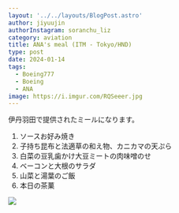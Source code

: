 ```yaml
---
layout: '../../layouts/BlogPost.astro'
author: jiyuujin
authorInstagram: soranchu_liz
category: aviation
title: ANA's meal (ITM - Tokyo/HND)
type: post
date: 2024-01-14
tags:
  - Boeing777
  - Boeing
  - ANA
image: https://i.imgur.com/RQSeeer.jpg
---
```


伊丹羽田で提供されたミールになります。

1. ソースお好み焼き
2. 子持ち昆布と法適草の和え物、カニカマの天ぷら
3. 白菜の豆乳歯かけ大豆ミートの肉味噌のせ
4. ベーコンと大根のサラダ
5. 山菜と湯葉のご飯
6. 本日の茶菓

![](/assets/img/20240114/kinaishoku.JPG)

